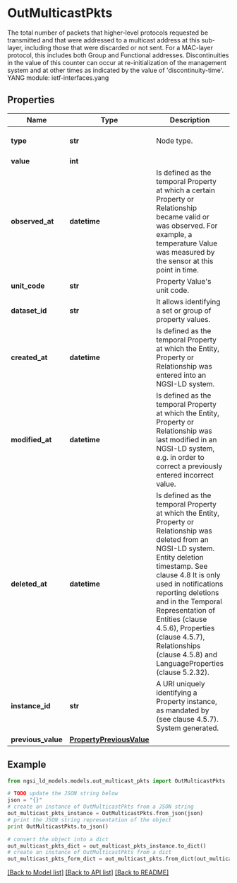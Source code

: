 # OutMulticastPkts

The total number of packets that higher-level protocols requested be transmitted and that were addressed to a multicast address at this sub-layer, including those that were discarded or not sent. For a MAC-layer protocol, this includes both Group and Functional addresses.  Discontinuities in the value of this counter can occur at re-initialization of the management system and at other times as indicated by the value of 'discontinuity-time'.  YANG module: ietf-interfaces.yang 

## Properties

Name | Type | Description | Notes
------------ | ------------- | ------------- | -------------
**type** | **str** | Node type.  | [optional] [default to 'Property']
**value** | **int** |  | 
**observed_at** | **datetime** | Is defined as the temporal Property at which a certain Property or Relationship became valid or was observed. For example, a temperature Value was measured by the sensor at this point in time.  | [optional] 
**unit_code** | **str** | Property Value&#39;s unit code.  | [optional] 
**dataset_id** | **str** | It allows identifying a set or group of property values.  | [optional] 
**created_at** | **datetime** | Is defined as the temporal Property at which the Entity, Property or Relationship was entered into an NGSI-LD system.  | [optional] [readonly] 
**modified_at** | **datetime** | Is defined as the temporal Property at which the Entity, Property or Relationship was last modified in an NGSI-LD system, e.g. in order to correct a previously entered incorrect value.  | [optional] [readonly] 
**deleted_at** | **datetime** | Is defined as the temporal Property at which the Entity, Property or Relationship was deleted from an NGSI-LD system.  Entity deletion timestamp. See clause 4.8 It is only used in notifications reporting deletions and in the Temporal Representation of Entities (clause 4.5.6), Properties (clause 4.5.7), Relationships (clause 4.5.8) and LanguageProperties (clause 5.2.32).  | [optional] [readonly] 
**instance_id** | **str** | A URI uniquely identifying a Property instance, as mandated by (see clause 4.5.7). System generated.  | [optional] [readonly] 
**previous_value** | [**PropertyPreviousValue**](PropertyPreviousValue.md) |  | [optional] 

## Example

```python
from ngsi_ld_models.models.out_multicast_pkts import OutMulticastPkts

# TODO update the JSON string below
json = "{}"
# create an instance of OutMulticastPkts from a JSON string
out_multicast_pkts_instance = OutMulticastPkts.from_json(json)
# print the JSON string representation of the object
print OutMulticastPkts.to_json()

# convert the object into a dict
out_multicast_pkts_dict = out_multicast_pkts_instance.to_dict()
# create an instance of OutMulticastPkts from a dict
out_multicast_pkts_form_dict = out_multicast_pkts.from_dict(out_multicast_pkts_dict)
```
[[Back to Model list]](../README.md#documentation-for-models) [[Back to API list]](../README.md#documentation-for-api-endpoints) [[Back to README]](../README.md)


